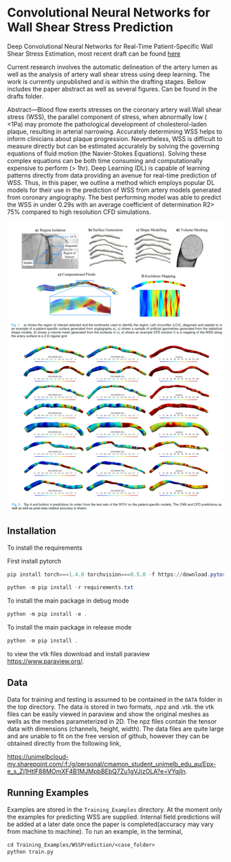 # Convolutional Neural Networks for Wall Shear Stress Prediction

Deep Convolutional Neural Networks for Real-Time Patient-Specific Wall Shear Stress
Estimation, most recent draft can be found [here](https://github.com/Chr1sC0de/myTorch/tree/master/Drafts/CNN_WSS_Predictions.pdf)

Current research involves the automatic delineation of the artery lumen as well as
the analysis of artery wall shear stress using deep learning. The work is currently
unpublished and is within the drafting stages. Bellow includes the paper abstract
as well as several figures. Can be found in the drafts folder.

Abstract—Blood flow exerts stresses on the coronary artery wall.Wall shear stress
(WSS), the parallel component of stress, when abnormally low ( <1Pa) may promote the
pathological development of cholesterol-laden plaque, resulting in arterial
narrowing. Accurately determining WSS helps to inform clinicians about plaque
progression. Nevertheless, WSS is difficult to measure directly but can be estimated
accurately by solving the governing equations of fluid motion (the Navier-Stokes
Equations). Solving these complex equations can be both time consuming and
computationally expensive to perform (> 1hr). Deep Learning (DL) is capable of
learning patterns directly from data providing an avenue for real-time prediction of
WSS. Thus, in this paper, we outline a method which employs popular DL models for
their use in the prediction of WSS from artery models generated from coronary
angiography. The best performing model was able to predict the WSS in under 0.29s
with an average coefficient of determination R2> 75% compared to high resolution CFD
simulations.

![alt](./Images/pipeline.PNG)
![alt](./Images/predictions.PNG)

Installation
------------

To install the requirements

First install pytorch

````powershell
pip install torch===1.4.0 torchvision===0.5.0 -f https://download.pytorch.org/whl/torch_stable.html
````

````powershell
python -m pip install -r requirements.txt
````

To install the main package in debug mode

````powershell
python -m pip install -e .
````

To install the main package in release mode

````powershell
python -m pip install .
````

to view the vtk files download and install paraview https://www.paraview.org/.

Data
----

Data for training and testing is assumed to be contained in the `DATA` folder in the top directory. The data is stored in two formats, .npz and .vtk. the vtk files can be easily viewed in paraview and show the original meshes as wells as the meshes parameterized in 2D. The npz files contain the tensor data with dimensions (channels, height, width). The data files are quite large and are unable to fit on the free version of github, however they can be obtained directly from the following link,

https://unimelbcloud-my.sharepoint.com/:f:/g/personal/cmamon_student_unimelb_edu_au/Epx-e_s_Zj1HtlF88MOmXF4B1MJMpbBEbQ7Zu1gVJizOLA?e=VYqjIn.

Running Examples
----------------

Examples are stored in the `Training_Examples` directory. At the moment only the examples for predicting WSS are supplied. Internal field predictions will be added at a later date once the paper is completed(accuracy may vary from machine to machine). To run an example, in the terminal,

````
cd Training_Examples/WSSPrediction/<case_folder>
python train.py
````
